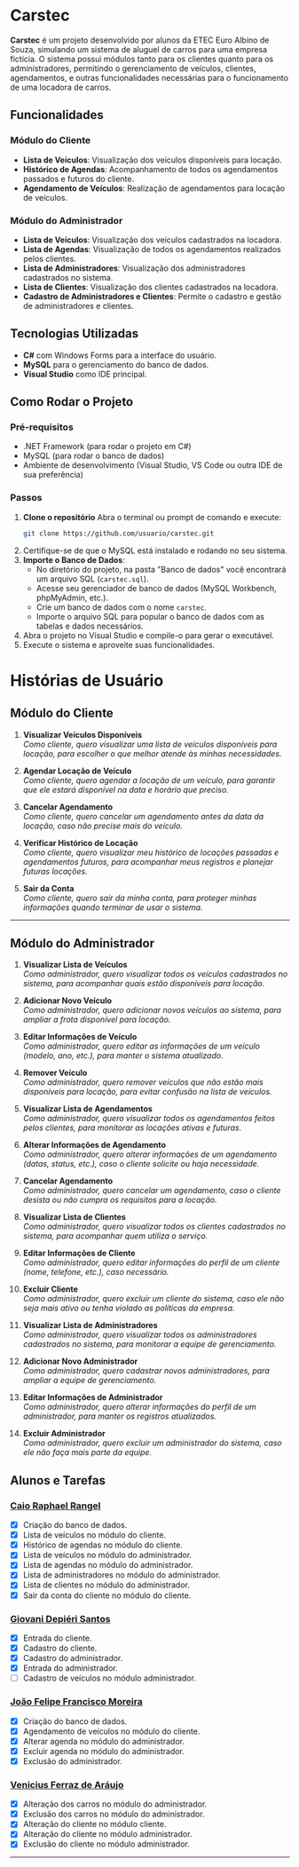 # Carstec

**Carstec** é um projeto desenvolvido por alunos da ETEC Euro Albino de Souza, simulando um sistema de aluguel de carros para uma empresa fictícia. O sistema possui módulos tanto para os clientes quanto para os administradores, permitindo o gerenciamento de veículos, clientes, agendamentos, e outras funcionalidades necessárias para o funcionamento de uma locadora de carros.

## Funcionalidades

### Módulo do Cliente
- **Lista de Veículos**: Visualização dos veículos disponíveis para locação.
- **Histórico de Agendas**: Acompanhamento de todos os agendamentos passados e futuros do cliente.
- **Agendamento de Veículos**: Realização de agendamentos para locação de veículos.
  
### Módulo do Administrador
- **Lista de Veículos**: Visualização dos veículos cadastrados na locadora.
- **Lista de Agendas**: Visualização de todos os agendamentos realizados pelos clientes.
- **Lista de Administradores**: Visualização dos administradores cadastrados no sistema.
- **Lista de Clientes**: Visualização dos clientes cadastrados na locadora.
- **Cadastro de Administradores e Clientes**: Permite o cadastro e gestão de administradores e clientes.


## Tecnologias Utilizadas
- **C#** com Windows Forms para a interface do usuário.
- **MySQL** para o gerenciamento do banco de dados.
- **Visual Studio** como IDE principal.

## Como Rodar o Projeto

### Pré-requisitos
- .NET Framework (para rodar o projeto em C#)
- MySQL (para rodar o banco de dados)
- Ambiente de desenvolvimento (Visual Studio, VS Code ou outra IDE de sua preferência)

### Passos
1. **Clone o repositório**
   Abra o terminal ou prompt de comando e execute:
   ```bash
   git clone https://github.com/usuario/carstec.git
2. Certifique-se de que o MySQL está instalado e rodando no seu sistema.
3. **Importe o Banco de Dados**:
   - No diretório do projeto, na pasta "Banco de dados" você encontrará um arquivo SQL (`carstec.sql`).
   - Acesse seu gerenciador de banco de dados (MySQL Workbench, phpMyAdmin, etc.).
   - Crie um banco de dados com o nome `carstec`.
   - Importe o arquivo SQL para popular o banco de dados com as tabelas e dados necessários.
4. Abra o projeto no Visual Studio e compile-o para gerar o executável.
5. Execute o sistema e aproveite suas funcionalidades.

# Histórias de Usuário

## Módulo do Cliente

1. **Visualizar Veículos Disponíveis**  
   *Como cliente, quero visualizar uma lista de veículos disponíveis para locação, para escolher o que melhor atende às minhas necessidades.*

2. **Agendar Locação de Veículo**  
   *Como cliente, quero agendar a locação de um veículo, para garantir que ele estará disponível na data e horário que preciso.*

3. **Cancelar Agendamento**  
   *Como cliente, quero cancelar um agendamento antes da data da locação, caso não precise mais do veículo.*

4. **Verificar Histórico de Locação**  
   *Como cliente, quero visualizar meu histórico de locações passadas e agendamentos futuros, para acompanhar meus registros e planejar futuras locações.*

7. **Sair da Conta**  
   *Como cliente, quero sair da minha conta, para proteger minhas informações quando terminar de usar o sistema.*

---

## Módulo do Administrador

1. **Visualizar Lista de Veículos**  
   *Como administrador, quero visualizar todos os veículos cadastrados no sistema, para acompanhar quais estão disponíveis para locação.*

2. **Adicionar Novo Veículo**  
   *Como administrador, quero adicionar novos veículos ao sistema, para ampliar a frota disponível para locação.*

3. **Editar Informações de Veículo**  
   *Como administrador, quero editar as informações de um veículo (modelo, ano, etc.), para manter o sistema atualizado.*

4. **Remover Veículo**  
   *Como administrador, quero remover veículos que não estão mais disponíveis para locação, para evitar confusão na lista de veículos.*

5. **Visualizar Lista de Agendamentos**  
   *Como administrador, quero visualizar todos os agendamentos feitos pelos clientes, para monitorar as locações ativas e futuras.*

6. **Alterar Informações de Agendamento**  
   *Como administrador, quero alterar informações de um agendamento (datas, status, etc.), caso o cliente solicite ou haja necessidade.*

7. **Cancelar Agendamento**  
   *Como administrador, quero cancelar um agendamento, caso o cliente desista ou não cumpra os requisitos para a locação.*

8. **Visualizar Lista de Clientes**  
   *Como administrador, quero visualizar todos os clientes cadastrados no sistema, para acompanhar quem utiliza o serviço.*

9. **Editar Informações de Cliente**  
   *Como administrador, quero editar informações do perfil de um cliente (nome, telefone, etc.), caso necessário.*

10. **Excluir Cliente**  
    *Como administrador, quero excluir um cliente do sistema, caso ele não seja mais ativo ou tenha violado as políticas da empresa.*

11. **Visualizar Lista de Administradores**  
    *Como administrador, quero visualizar todos os administradores cadastrados no sistema, para monitorar a equipe de gerenciamento.*

12. **Adicionar Novo Administrador**  
    *Como administrador, quero cadastrar novos administradores, para ampliar a equipe de gerenciamento.*

13. **Editar Informações de Administrador**  
    *Como administrador, quero alterar informações do perfil de um administrador, para manter os registros atualizados.*

14. **Excluir Administrador**  
    *Como administrador, quero excluir um administrador do sistema, caso ele não faça mais parte da equipe.*


## Alunos e Tarefas

### [Caio Raphael Rangel](https://github.com/caiopa3)
- [x] Criação do banco de dados.
- [x] Lista de veículos no módulo do cliente.
- [x] Histórico de agendas no módulo do cliente.
- [x] Lista de veículos no módulo do administrador.
- [x] Lista de agendas no módulo do administrador.
- [x] Lista de administradores no módulo do administrador.
- [x] Lista de clientes no módulo do administrador.
- [x] Sair da conta do cliente no módulo do cliente.

### [Giovani Depiéri Santos](https://github.com/Maracaruja)
- [x] Entrada do cliente.
- [x] Cadastro do cliente.
- [x] Cadastro do administrador.
- [x] Entrada do administrador.
- [ ] Cadastro de veículos no módulo administrador.

### [João Felipe Francisco Moreira](https://github.com/joaofelipe80)
- [x] Criação do banco de dados.
- [x] Agendamento de veículos no módulo do cliente.
- [x] Alterar agenda no módulo do administrador.
- [x] Excluir agenda no módulo do administrador.
- [x] Exclusão do administrador.
      
### [Venicius Ferraz de Aráujo](https://github.com/venicius-braco)
- [x] Alteração dos carros no módulo do administrador.
- [x] Exclusão dos carros no módulo do administrador.
- [x] Alteração do cliente no módulo cliente.
- [x] Alteração do cliente no módulo administrador.
- [x] Exclusão do cliente no módulo administrador.

---
